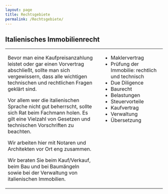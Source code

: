 ```yaml
---
layout: page
title: Rechtsgebiete
permalink: /Rechtsgebiete/
---
```


## Italienisches Immobilienrecht
<table style="width: 100%; border-collapse: collapse;">
  <tr>
    <td style="vertical-align: top; padding-right: 20px; width: 60%;">
      <p>
        Bevor man eine Kaufpreisanzahlung leistet oder gar einen Vorvertrag abschließt, sollte man sich vergewissern, dass alle wichtigen technischen und rechtlichen Fragen geklärt sind.
      </p>
      <p>
        Vor allem wer die italienischen Sprache nicht gut beherrscht, sollte sich Rat beim Fachmann holen. Es gilt eine Vielzahl von Gesetzen und technischen Vorschriften zu beachten.
      </p>
      <p>
        Wir arbeiten hier mit Notaren und Architekten vor Ort eng zusammen.
      </p>
      <p>
        Wir beraten Sie beim Kauf/Verkauf, beim Bau und bei Baumängeln sowie bei der Verwaltung von italienischen Immobilien.
      </p>
    </td>
    <td style="vertical-align: top;">
      <ul>
        <li>Maklervertrag</li>
        <li>Prüfung der Immobilie: rechtlich  und technisch</li>
        <li>Due Diligence</li>
        <li>Baurecht</li>
        <li>Belastungen</li>
        <li>Steuervorteile</li>
        <li>Kaufvertrag</li>
        <li>Verwaltung</li>
        <li>Übersetzung</li>
      </ul>
    </td>
  </tr>
</table>
